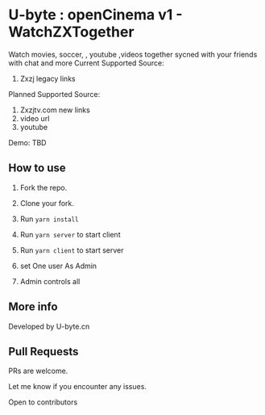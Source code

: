 # U-byte : openCinema v1 - WatchZXTogether

Watch movies, soccer, , youtube ,videos together sycned with your friends with chat and more
Current Supported Source: 
1. Zxzj legacy links

Planned Supported Source: 
1. Zxzjtv.com new links
2. video url
3. youtube

Demo: TBD

## How to use

1. Fork the repo.

2. Clone your fork.

3. Run `yarn install`

4. Run `yarn server` to start client

5. Run `yarn client` to start server

6. set One user As Admin

7. Admin controls all


## More info

Developed by U-byte.cn

## Pull Requests

PRs are welcome.

Let me know if you encounter any issues.

Open to contributors
